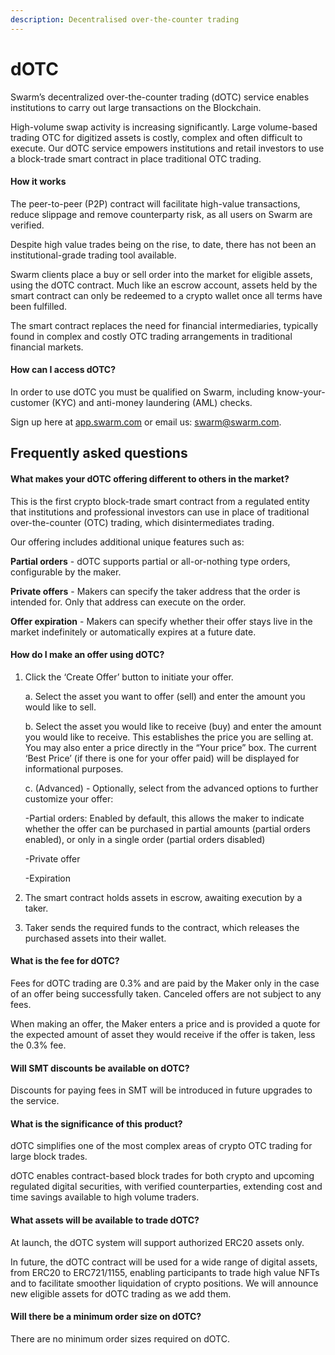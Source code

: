 ```yaml
---
description: Decentralised over-the-counter trading
---
```


# dOTC

Swarm’s decentralized over-the-counter trading (dOTC) service enables institutions to carry out large transactions on the Blockchain.

High-volume swap activity is increasing significantly. Large volume-based trading OTC for digitized assets is costly, complex and often difficult to execute. Our dOTC service empowers institutions and retail investors to use a block-trade smart contract in place traditional OTC trading.

#### How it works

The peer-to-peer (P2P) contract will facilitate high-value transactions, reduce slippage and remove counterparty risk, as all users on Swarm are verified.

Despite high value trades being on the rise, to date, there has not been an institutional-grade trading tool available.

Swarm clients place a buy or sell order into the market for eligible assets, using the dOTC contract. Much like an escrow account, assets held by the smart contract can only be redeemed to a crypto wallet once all terms have been fulfilled.

The smart contract replaces the need for financial intermediaries, typically found in complex and costly OTC trading arrangements in traditional financial markets.

#### How can I access dOTC?

In order to use dOTC you must be qualified on Swarm, including know-your-customer (KYC) and anti-money laundering (AML) checks.

Sign up here at [app.swarm.com](https://app.swarm.com/dotc/) or email us: [swarm@swarm.com](mailto:swarm@swarm.com).

## Frequently asked questions

#### What makes your dOTC offering different to others in the market?

This is the first crypto block-trade smart contract from a regulated entity that institutions and professional investors can use in place of traditional over-the-counter (OTC) trading, which disintermediates trading.

Our offering includes additional unique features such as:&#x20;

**Partial orders** - dOTC supports partial or all-or-nothing type orders, configurable by the maker.&#x20;

**Private offers** - Makers can specify the taker address that the order is intended for. Only that address can execute on the order.&#x20;

**Offer expiration** - Makers can specify whether their offer stays live in the market indefinitely or automatically expires at a future date.

#### How do I make an offer using dOTC?

1.  Click the ‘Create Offer’ button to initiate your offer.&#x20;

    a. Select the asset you want to offer (sell) and enter the amount you would like to sell.&#x20;

    b. Select the asset you would like to receive (buy) and enter the amount you would like to receive. This establishes the price you are selling at. You may also enter a price directly in the “Your price” box. The current ‘Best Price’ (if there is one for your offer paid) will be displayed for informational purposes.&#x20;

    c. (Advanced) - Optionally, select from the advanced options to further customize your offer:&#x20;

    \-Partial orders: Enabled by default, this allows the maker to indicate whether the offer can be purchased in partial amounts (partial orders enabled), or only in a single order (partial orders disabled)

    \-Private offer&#x20;

    \-Expiration&#x20;
2. The smart contract holds assets in escrow, awaiting execution by a taker.&#x20;
3. Taker sends the required funds to the contract, which releases the purchased assets into their wallet.

#### What is the fee for dOTC?

Fees for dOTC trading are 0.3% and are paid by the Maker only in the case of an offer being successfully taken. Canceled offers are not subject to any fees.

When making an offer, the Maker enters a price and is provided a quote for the expected amount of asset they would receive if the offer is taken, less the 0.3% fee.

#### Will SMT discounts be available on dOTC?

Discounts for paying fees in SMT will be introduced in future upgrades to the service.

#### What is the significance of this product?

dOTC simplifies one of the most complex areas of crypto OTC trading for large block trades.

dOTC enables contract-based block trades for both crypto and upcoming regulated digital securities, with verified counterparties, extending cost and time savings available to high volume traders.

#### **What assets will be available to trade dOTC?**

At launch, the dOTC system will support authorized ERC20 assets only.

In future, the dOTC contract will be used for a wide range of digital assets, from ERC20 to ERC721/1155, enabling participants to trade high value NFTs and to facilitate smoother liquidation of crypto positions. We will announce new eligible assets for dOTC trading as we add them.

#### Will there be a minimum order size on dOTC?

There are no minimum order sizes required on dOTC.
